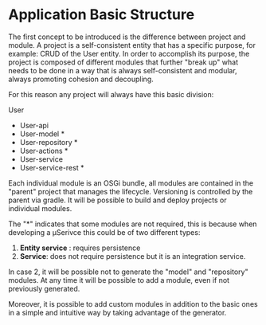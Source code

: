 # Application Basic Structure [](id=application-basic-structure)

The first concept to be introduced is the difference between project and module. 
A project is a self-consistent entity that has a specific purpose, for example: CRUD of the User entity. 
In order to accomplish its purpose, the project is composed of different modules that further "break up" what needs to be done in a way that is always self-consistent and modular, always promoting cohesion and decoupling. 

For this reason any project will always have this basic division:

User

* User-api
* User-model *
* User-repository * 
* User-actions *
* User-service
* User-service-rest * 

Each individual module is an OSGi bundle, all modules are contained in the "parent" project that manages the lifecycle. 
Versioning is controlled by the parent via gradle. It will be possible to build and deploy projects or individual modules.

The "*" indicates that some modules are not required, this is because when developing a µSerivce this could be of two different types:

1. <strong>Entity service</strong> : requires persistence
2. <strong>Service</strong>: does not require persistence but it is an integration service.

In case 2, it will be possible not to generate the "model" and "repository" modules. 
At any time it will be possible to add a module, even if not previously generated. 

Moreover, it is possible to add custom modules in addition to the basic ones in a simple and intuitive way by taking advantage of the generator.
